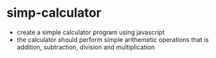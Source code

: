 # simp-calculator

- create a simple calculator program using javascript
- the calculator should perform simple arithemetic operations that is addition, subtraction, division and multiplication